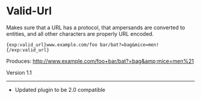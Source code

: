 # Valid-Url

Makes sure that a URL has a protocol, that ampersands are converted to entities, and all
other characters are properly URL encoded.

    {exp:valid_url}www.example.com/foo bar/bat?=bag&mice=men!{/exp:valid_url}

Produces:
    http://www.example.com/foo+bar/bat?=bag&amp;mice=men%21

Version 1.1
******************
- Updated plugin to be 2.0 compatible
